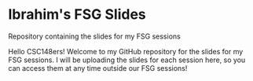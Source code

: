 # Ibrahim's FSG Slides
Repository containing the slides for my FSG sessions

Hello CSC148ers! Welcome to my GitHub repository for the slides for my FSG sessions. I will be uploading the slides for each session here, so you can access them at any time outside our FSG sessions! 